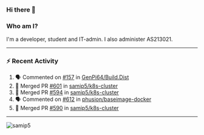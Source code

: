 ### Hi there 👋

### Who am I?
I'm a developer, student and IT-admin. I also administer AS213021.

---
### :zap: Recent Activity
<!--START_SECTION:activity-->
1. 🗣 Commented on [#157](https://github.com/GenPi64/Build.Dist/issues/157) in [GenPi64/Build.Dist](https://github.com/GenPi64/Build.Dist)
2. 🎉 Merged PR [#601](https://github.com/samip5/k8s-cluster/pull/601) in [samip5/k8s-cluster](https://github.com/samip5/k8s-cluster)
3. 🎉 Merged PR [#594](https://github.com/samip5/k8s-cluster/pull/594) in [samip5/k8s-cluster](https://github.com/samip5/k8s-cluster)
4. 🗣 Commented on [#612](https://github.com/phusion/baseimage-docker/issues/612) in [phusion/baseimage-docker](https://github.com/phusion/baseimage-docker)
5. 🎉 Merged PR [#590](https://github.com/samip5/k8s-cluster/pull/590) in [samip5/k8s-cluster](https://github.com/samip5/k8s-cluster)
<!--END_SECTION:activity-->
---

<img align="center" src="https://github-readme-stats.vercel.app/api?username=samip5&show_icons=true" alt="samip5" />
